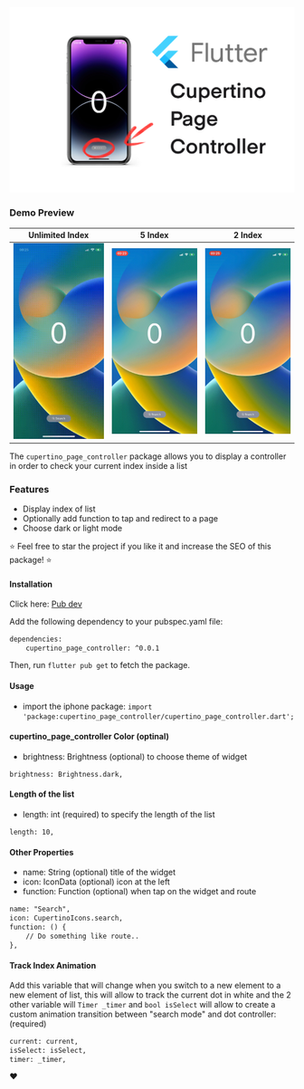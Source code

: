 <a href=""><img src="./assets/banner.png"></img></a>

### Demo Preview

| Unlimited Index          | 5 Index               | 2 Index                |
|-----------------------|-----------------------|-----------------------|
| <img src="./assets/preview1.gif" width="200"/> | <img src="./assets/preview2.gif" width="200"/> | <img src="./assets/preview3.gif" width="200"/> |


The `cupertino_page_controller` package allows you to display a controller in order to check your current index inside a list

### Features

- Display index of list
- Optionally add function to tap and redirect to a page
- Choose dark or light mode

⭐️ Feel free to star the project if you like it and increase the SEO of this package! ⭐️

#### Installation

Click here: <a href="https://pub.dev/packages/cupertino_page_controller">Pub dev</a>

Add the following dependency to your pubspec.yaml file:

```
dependencies:
    cupertino_page_controller: ^0.0.1
```

Then, run `flutter pub get` to fetch the package.

#### Usage

- import the iphone package: `import 'package:cupertino_page_controller/cupertino_page_controller.dart';`

#### cupertino_page_controller Color (optinal)

- brightness: Brightness (optional) to choose theme of widget

```
brightness: Brightness.dark,
```

#### Length of the list

- length: int (required) to specify the length of the list

```
length: 10,
```

#### Other Properties

- name: String (optional) title of the widget
- icon: IconData (optional) icon at the left
- function: Function (optional) when tap on the widget and route


```
name: "Search",
icon: CupertinoIcons.search,
function: () {
    // Do something like route..
},
```

#### Track Index Animation

Add this variable that will change when you switch to a new element to a new element of list, this will allow to track the current dot in white and the 2 other variable will `Timer _timer` and `bool isSelect` will allow to create a custom animation transition between "search mode" and dot controller: (required)

```
current: current,
isSelect: isSelect,
timer: _timer,
```

❤️
